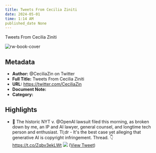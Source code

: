 ```yaml
---
title: Tweets From Cecilia Ziniti
date: 2024-05-01
time: 1:14 AM
published_date None
---
```

Tweets From Cecilia Ziniti

![rw-book-cover](https://pbs.twimg.com/profile_images/1458272275778584585/EKoppkt0.jpg)

## Metadata
- **Author:** @CeciliaZin on Twitter
- **Full Title:** Tweets From Cecilia Ziniti
- **URL:** https://twitter.com/CeciliaZin
- **Document Note:** 
- **Category:**

## Highlights
- 🧵 The historic NYT v. @OpenAI lawsuit filed this morning, as broken down by me, an IP and AI lawyer, general counsel, and longtime tech person and enthusiast. 
  Tl;dr - It's the best case yet alleging that generative AI is copyright infringement. Thread. 👇 https://t.co/Zqbv3ekLWt
  ![](https://pbs.twimg.com/media/GCYWpSCa4AAC7Q5.jpg) ([View Tweet](https://twitter.com/CeciliaZin/status/1740109462319644905))
